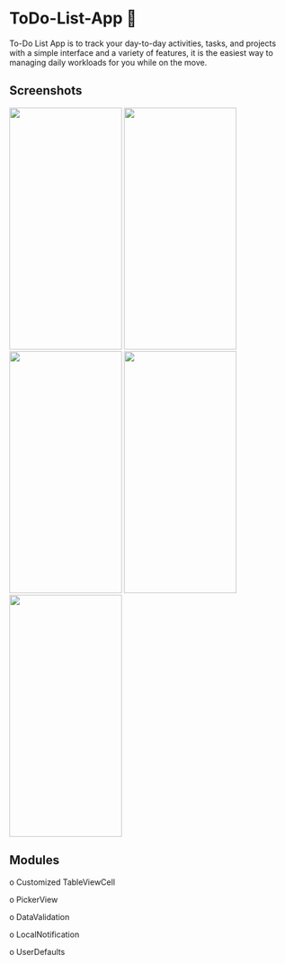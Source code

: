 # ToDo-List-App 📱 

To-Do List App is to track your day-to-day activities, tasks, and projects with a simple interface and a variety of features, it is the easiest way to managing daily workloads for you while on the move.

## Screenshots

<p float="left">
<img src="https://user-images.githubusercontent.com/88550114/168573030-bd76193d-8552-4c94-aca8-e2f82d14a4c6.png" width="200" height="430" />
<img src="https://user-images.githubusercontent.com/88550114/168573212-f5f3b891-be64-4f40-91ac-3c32c8906d10.png" width="200" height="430" />
<img src="https://user-images.githubusercontent.com/88550114/168573244-56f3e38d-b5a8-4f43-b3ac-dfa8be2ba51c.png" width="200" height="430" />
<img src="https://user-images.githubusercontent.com/88550114/169047616-4e45d0a6-43e4-45cb-b762-32e0dd72e1cd.png" width="200" height="430" />
<img src="https://user-images.githubusercontent.com/88550114/168576205-40e5eff9-02a6-4276-b29e-6001b230bac5.png" width="200" height="430" />
</p>

## Modules

o	Customized TableViewCell

o	PickerView

o	DataValidation

o	LocalNotification

o	UserDefaults
